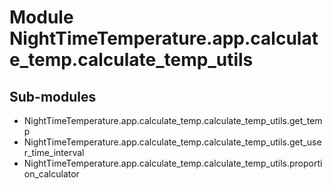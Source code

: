 Module NightTimeTemperature.app.calculate_temp.calculate_temp_utils
===================================================================

Sub-modules
-----------
* NightTimeTemperature.app.calculate_temp.calculate_temp_utils.get_temp
* NightTimeTemperature.app.calculate_temp.calculate_temp_utils.get_user_time_interval
* NightTimeTemperature.app.calculate_temp.calculate_temp_utils.proportion_calculator